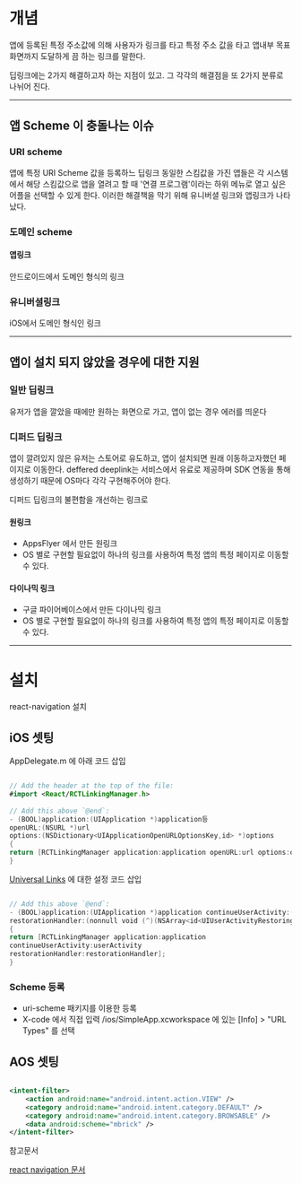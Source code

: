 # 개념
앱에 등록된 특정 주소값에 의해  사용자가 링크를 타고 특정 주소 값을 타고 앱내부 목표 화면까지 도달하게 끔 하는 링크를 말한다.

딥링크에는 2가지 해결하고자 하는 지점이 있고. 그 각각의 해결점을 또 2가지 분류로 나뉘어 진다.

-------------
## 앱 Scheme 이 충돌나는 이슈
### URI scheme
앱에 특정 URI Scheme 값을 등록하느 딥링크
동일한 스킴값을 가진 앱들은 각 시스템에서 해당 스킴값으로 앱을 열려고 할 때 '연결 프로그램'이라는 하위 메뉴로 열고 싶은 어플을 선택할 수 있게 한다. 이러한 해결책을 막기 위해 유니버셜 링크와 앱링크가 나타났다.

### 도메인 scheme
#### 앱링크
안드로이드에서 도메인 형식의 링크

### 유니버셜링크
iOS에서 도메인 형식인 링크

-------------
## 앱이 설치 되지 않았을 경우에 대한 지원
### 일반 딥링크
유저가 앱을 깔았을 때에만 원하는 화면으로 가고, 앱이 없는 경우 에러를 띄운다

### 디퍼드 딥링크
앱이 깔려있지 않은 유저는 스토어로 유도하고, 앱이 설치되면 원래 이동하고자했던 페이지로 이동한다.
deffered deeplink는 서비스에서 유료로 제공하며 SDK 연동을 통해 생성하기 때문에 OS마다 각각 구현해주어야 한다.

디퍼드 딥링크의 불편함을 개선하는 링크로
#### 원링크
-  AppsFlyer 에서 만든 원링크
- OS 별로 구현할 필요없이 하나의 링크를 사용하여 특정 앱의 특정 페이지로 이동할 수 있다.

#### 다이나믹 링크
- 구글 파이어베이스에서 만든 다이나믹 링크
- OS 별로 구현할 필요없이 하나의 링크를 사용하여 특정 앱의 특정 페이지로 이동할 수 있다.



-------------
# 설치
react-navigation 설치


## iOS 셋팅
AppDelegate.m 에 아래 코드 삽입

```swift

// Add the header at the top of the file:  
#import <React/RCTLinkingManager.h>  
  
// Add this above `@end`:  
- (BOOL)application:(UIApplication *)application등
openURL:(NSURL *)url  
options:(NSDictionary<UIApplicationOpenURLOptionsKey,id> *)options  
{  
return [RCTLinkingManager application:application openURL:url options:options];  
}


```

[Universal Links](https://developer.apple.com/ios/universal-links/)  에 대한 설정 코드 삽입

```Swift

// Add this above `@end`:  
- (BOOL)application:(UIApplication *)application continueUserActivity:(nonnull NSUserActivity *)userActivity  
restorationHandler:(nonnull void (^)(NSArray<id<UIUserActivityRestoring>> * _Nullable))restorationHandler  
{  
return [RCTLinkingManager application:application  
continueUserActivity:userActivity  
restorationHandler:restorationHandler];  
}

```

### Scheme 등록
- uri-scheme 패키지를 이용한 등록
- X-code 에서 직접 입력
  /ios/SimpleApp.xcworkspace 에 있는 [Info] > "URL Types" 를 선택



##  AOS 셋팅

```xml

<intent-filter>
	<action android:name="android.intent.action.VIEW" />
	<category android:name="android.intent.category.DEFAULT" />
	<category android:name="android.intent.category.BROWSABLE" />
	<data android:scheme="mbrick" />
</intent-filter>

```


참고문서

[react navigation 문서](https://reactnavigation.org/docs/deep-linking/)